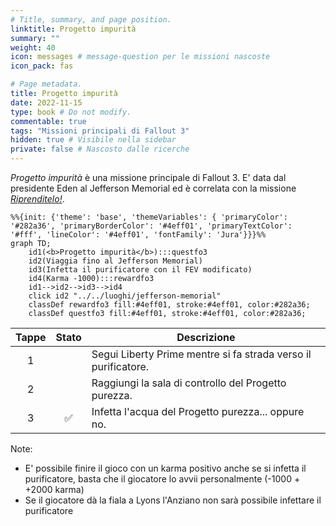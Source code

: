 ```yaml
---
# Title, summary, and page position.
linktitle: Progetto impurità
summary: ""
weight: 40
icon: messages # message-question per le missioni nascoste
icon_pack: fas

# Page metadata.
title: Progetto impurità
date: 2022-11-15
type: book # Do not modify.
commentable: true
tags: "Missioni principali di Fallout 3"
hidden: true # Visibile nella sidebar
private: false # Nascosto dalle ricerche
---
```


*Progetto impurità* è una missione principale di Fallout 3. E' data dal presidente Eden al Jefferson Memorial ed è correlata con la missione *[Riprenditelo!](../riprenditelo)*.



```mermaid
%%{init: {'theme': 'base', 'themeVariables': { 'primaryColor': '#282a36', 'primaryBorderColor': '#4eff01', 'primaryTextColor': '#fff', 'lineColor': '#4eff01', 'fontFamily': 'Jura'}}}%%
graph TD;
    id1(<b>Progetto impurità</b>):::questfo3
    id2(Viaggia fino al Jefferson Memorial)
    id3(Infetta il purificatore con il FEV modificato)
    id4(Karma -1000):::rewardfo3
    id1-->id2-->id3-->id4
    click id2 "../../luoghi/jefferson-memorial"
    classDef rewardfo3 fill:#4eff01, stroke:#4eff01, color:#282a36;
    classDef questfo3 fill:#4eff01, stroke:#4eff01, color:#282a36;
```

| Tappe | Stato              | Descrizione |
| :-----: | :------------------: | ----------- |
|   1    |                    |  Segui Liberty Prime mentre si fa strada verso il purificatore.           |
|   2    |                    | Raggiungi la sala di controllo del Progetto purezza.             |
|   3    |    :white_check_mark:                |    Infetta l'acqua del Progetto purezza... oppure no.         |


Note:
- E' possibile finire il gioco con un karma positivo anche se si infetta il purificatore, basta che il giocatore lo avvii personalmente (-1000 + +2000 karma)
- Se il giocatore dà la fiala a Lyons l'Anziano non sarà possibile infettare il purificatore
